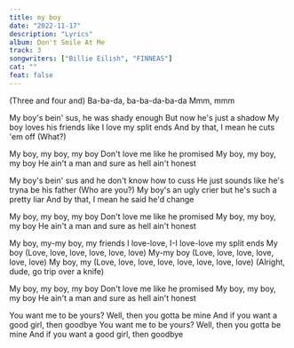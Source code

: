 ```yaml
---
title: my boy
date: "2022-11-17"
description: "Lyrics"
album: Don't Smile At Me
track: 3
songwriters: ["Billie Eilish", "FINNEAS"]
cat: ""
feat: false
---
```


<p className="intro">
(Three and four and)
Ba-ba-da, ba-ba-da-ba-da
Mmm, mmm

</p>
<p className="verse-one">
My boy's bein' sus, he was shady enough
But now he's just a shadow
My boy loves his friends like I love my split ends
And by that, I mean he cuts 'em off
(What?)
</p>
<p className="chorus">
My boy, my boy, my boy
Don't love me like he promised
My boy, my boy, my boy
He ain't a man and sure as hell ain't honest
</p>
<p className="verse-two">
My boy's bein' sus and he don't know how to cuss
He just sounds like he's tryna be his father (Who are you?)
My boy's an ugly crier but he's such a pretty liar
And by that, I mean he said he'd change
</p>
<p className="chorus">
My boy, my boy, my boy
Don't love me like he promised
My boy, my boy, my boy
He ain't a man and sure as hell ain't honest
</p>
<p className="bridge">
My boy, my-my boy, my friends
I love-love, I-I love-love my split ends
My boy (Love, love, love, love, love, love)
My-my boy (Love, love, love, love, love, love)
My boy, my (Love, love, love, love, love, love, love, love)
(Alright, dude, go trip over a knife)
</p>
<p className="chorus">
My boy, my boy, my boy
Don't love me like he promised
My boy, my boy, my boy
He ain't a man and sure as hell ain't honest
</p>
<p className="outro">
You want me to be yours? Well, then you gotta be mine
And if you want a good girl, then goodbye
You want me to be yours? Well, then you gotta be mine
And if you want a good girl, then goodbye
</p>
